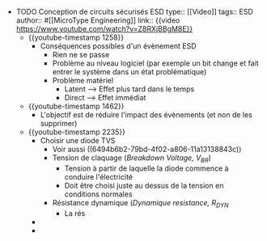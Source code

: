 - TODO Conception de circuits sécurisés ESD
  type:: [[Video]]
  tags:: ESD
  author:: #[[MicroType Engineering]]
  link:: {{video https://www.youtube.com/watch?v=Z8RXjBBgM8E}}
	- {{youtube-timestamp 1258}}
		- Conséquences possibles d'un évènement ESD
			- Rien ne se passe
			- Problème au niveau logiciel (par exemple un bit change et fait entrer le système dans un état problématique)
			- Problème matériel
				- Latent --> Effet plus tard dans le temps
				- Direct --> Effet immédiat
	- {{youtube-timestamp 1462}}
		- L'objectif est de réduire l'impact des évènements (et non de les supprimer)
	- {{youtube-timestamp 2235}}
		- Choisir une diode TVS
			- Voir aussi ((6494b6b2-79bd-4f02-a806-11a13138843c))
			- Tension de claquage (*Breakdown Voltage, $V_{BR}$*)
				- Tension à partir de laquelle la diode commence à conduire l'électricité
				- Doit être choisi juste au dessus de la tension en conditions normales
			- Résistance dynamique (*Dynamique resistance, $R_{DYN}$*
				- La rés
		-
		-